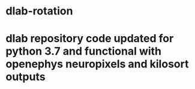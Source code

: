 # dlab-rotation

# dlab repository code updated for python 3.7 and functional with openephys neuropixels and kilosort outputs
